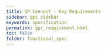 ```yaml
---
title: GP Connect - Key Requirements
sidebar: gpc_sidebar
keywords: specification
permalink: gpc_requirement.html
toc: false
folder: functional_spec
---
```

